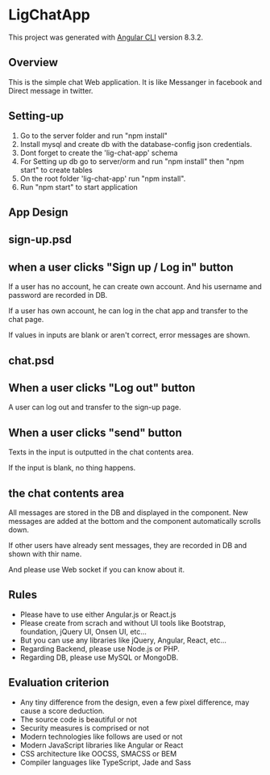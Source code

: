 # LigChatApp

This project was generated with [Angular CLI](https://github.com/angular/angular-cli) version 8.3.2.

## Overview

This is the simple chat Web application.
It is like Messanger in facebook and Direct message in twitter.

## Setting-up
1) Go to the server folder and run "npm install"
2) Install mysql and create db with the database-config json credentials.
3) Dont forget to create the 'lig-chat-app' schema
4) For Setting up db go to server/orm and run "npm install" then "npm start" to create tables
5) On the root folder 'lig-chat-app' run "npm install".
6) Run "npm start" to start application

## App Design

## sign-up.psd

## when a user clicks "Sign up / Log in" button
If a user has no account, he can create own account.
And his username and password are recorded in DB.

If a user has own account, he can log in the chat app and transfer to the chat page.

If values in inputs are blank or aren't correct, error messages are shown.

## chat.psd

## When a user clicks "Log out" button
A user can log out and transfer to the sign-up page.

## When a user clicks "send" button
Texts in the input is outputted in the chat contents area.

If the input is blank, no thing happens.

## the chat contents area
All messages are stored in the DB and displayed in the component.
New messages are added at the bottom and the component automatically scrolls down.

If other users have already sent messages, they are recorded in DB and shown with thir name.

And please use Web socket if you can know about it.

## Rules
+ Please have to use either Angular.js or React.js
+ Please create from scrach and without UI tools like Bootstrap, foundation, jQuery UI, Onsen UI, etc...
+ But you can use any libraries like jQuery, Angular, React, etc...
+ Regarding Backend, please use Node.js or PHP.
+ Regarding DB, please use MySQL or MongoDB.

## Evaluation criterion
+ Any tiny difference from the design, even a few pixel difference, may cause a score deduction.
+ The source code is beautiful or not
+ Security measures is comprised or not
+ Modern technologies like follows are used or not
 + Modern JavaScript libraries like Angular or React
 + CSS architecture like OOCSS, SMACSS or BEM
 + Compiler languages like TypeScript, Jade and Sass
